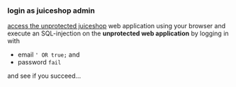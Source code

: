### login as juiceshop admin

[access the unprotected juiceshop]({{TRAFFIC_HOST1_80}}) web application using your browser and execute an SQL-injection on the **unprotected web application** by logging in with

* email `' OR true;` and
* password `fail`

and see if you succeed...

